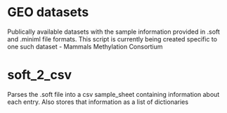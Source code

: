 # GEO datasets
Publically available datasets with the sample information provided in .soft and .miniml file formats. This script is currently being created specific to one such dataset - Mammals Methylation Consortium

# soft_2_csv
Parses the .soft file into a csv sample_sheet containing information about each entry.
Also stores that information as a list of dictionaries